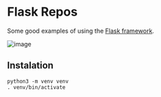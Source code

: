 # Flask Repos

Some good examples of using the [Flask framework](https://flask.palletsprojects.com/).

![image](https://user-images.githubusercontent.com/1257048/204000578-b8185c2f-6df5-4f63-8f26-3265b3cf01a7.png)


## Instalation

    python3 -m venv venv
    . venv/bin/activate
